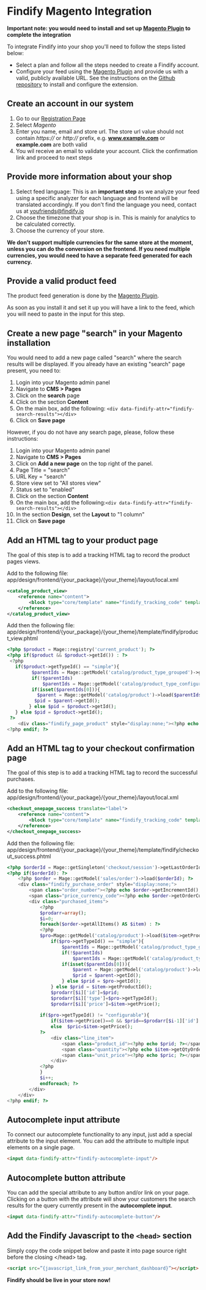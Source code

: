 # Findify Magento Integration

__Important note: you would need to install and set up [Magento Plugin](https://github.com/findify/findify-magento) to complete the integration__

To integrate Findify into your shop you'll need to follow the steps listed below:

* Select a plan and follow all the steps needed to create a Findify account.
* Configure your feed using the [Magento Plugin](https://github.com/findify/findify-magento/archive/master.zip) and provide us with a valid, publicly available URL. See the instructions on the [Github repository](https://github.com/findify/findify-magento) to install and configure the extension.

## Create an account in our system

1. Go to our [Registration Page](https://dashboard.findify.io/#/sign-in/register)
2. Select _Magento_
3. Enter you name, email and store url. The store url value should not contain _https://_ or _http://_ prefix, e.g. __www.example.com__ or __example.com__ are both valid
4. You wil receive an email to validate your account. Click the confirmation link and proceed to next steps

## Provide more information about your shop

1. Select feed language: This is an __important step__ as we analyze your feed using a specific analyzer for each language  and frontend will be translated accordingly. If you don't find the language you need, contact us at youfriends@findify.io
2. Choose the timezone that your shop is in. This is mainly for analytics to be calculated correctly.
3. Choose the currency of your store.

__We don't support multiple currencies for the same store at the moment, unless you can do the conversion on the frontend. If you need multiple currencies, you would need to have a separate feed generated for each currency.__

## Provide a valid product feed

The product feed generation is done by the [Magento Plugin](https://github.com/findify/findify-magento). 

As soon as you install it and set it up you will have a link to the feed, which you will need to paste in the input for this step.

## Create a new page "search" in your Magento installation

You would need to add a new page called "search" where the search results will be displayed.
If you already have an existing "search" page present, you need to:

1. Login into your Magento admin panel
2. Navigate to __CMS > Pages__
3. Click on the __search__ page
4. Click on the section __Content__
  1. On the main box, add the following: `<div data-findify-attr="findify-search-results"></div>`
5. Click on __Save page__

However, if you do not have any search page, please, follow these instructions:

1. Login into your Magento admin panel
2. Navigate to __CMS > Pages__
3. Click on __Add a new page__ on the top right of the panel.
  1. Page Title = "search"
  2. URL Key = "search"
  3. Store view set to "All stores view"
  4. Status set to "enabled"
4. Click on the section __Content__
  1. On the main box, add the following:`<div data-findify-attr="findify-search-results"></div>`
  2. In the section __Design__, set the __Layout__ to "1 column"
5. Click on __Save page__

## Add an HTML tag to your product page

The goal of this step is to add a tracking HTML tag to record the product pages views.

Add to the following file: app/design/frontend/{your_package}/{your_theme}/layout/local.xml
```xml
<catalog_product_view>
    <reference name="content">
    	<block type="core/template" name="findify_tracking_code" template="findify/product_view.phtml" after="-"></block>
    </reference>
</catalog_product_view>
```

Add then the following file: app/design/frontend/{your_package}/{your_theme}/template/findify/product_view.phtml
```php
<?php $product = Mage::registry('current_product'); ?>
<?php if($product && $product->getId()) : ?>
 <?php
   if($product->getTypeId() == "simple"){
         $parentIds = Mage::getModel('catalog/product_type_grouped')->getParentIdsByChild($product->getId());
         if(!$parentIds)
             $parentIds = Mage::getModel('catalog/product_type_configurable')->getParentIdsByChild($product->getId());
         if(isset($parentIds[0])){
           $parent = Mage::getModel('catalog/product')->load($parentIds[0]);
          $pid = $parent->getId();
        } else $pid = $product->getId();
   } else $pid = $product->getId();
 ?>
    <div class="findify_page_product" style="display:none;"><?php echo $pid; ?></div>
<?php endif; ?>
```

## Add an HTML tag to your checkout confirmation page

The goal of this step is to add a tracking HTML tag to record the successful purchases.

Add to the following file: app/design/frontend/{your_package}/{your_theme}/layout/local.xml
```xml
<checkout_onepage_success translate="label">
    <reference name="content">
        <block type="core/template" name="findify_tracking_code" template="findify/checkout_success.phtml" after="-"></block>
    </reference>
</checkout_onepage_success>
```

Add then the following file: app/design/frontend/{your_package}/{your_theme}/template/findify/checkout_success.phtml
```php
<?php $orderId = Mage::getSingleton('checkout/session')->getLastOrderId(); ?>
<?php if($orderId): ?>
    <?php $order = Mage::getModel('sales/order')->load($orderId); ?>
    <div class="findify_purchase_order" style="display:none;">
        <span class="order_number"><?php echo $order->getIncrementId(); ?></span>
        <span class="price_currency_code"><?php echo $order->getOrderCurrencyCode(); ?></span>
        <div class="purchased_items">
            <?php 
            $prodarr=array();
            $i=0;
            foreach($order->getAllItems() AS $item) : ?>
            <?php
            $pro=Mage::getModel('catalog/product')->load($item->getProductId());
                if($pro->getTypeId() == "simple"){
                    $parentIds = Mage::getModel('catalog/product_type_grouped')->getParentIdsByChild($pro->getId());
                    if(!$parentIds)
                        $parentIds = Mage::getModel('catalog/product_type_configurable')->getParentIdsByChild($pro->getId());
                    if(isset($parentIds[0])){
                        $parent = Mage::getModel('catalog/product')->load($parentIds[0]);
                        $prid = $parent->getId();
                    } else $prid = $pro->getId();
                } else $prid = $item->getProductId();
                $prodarr[$i]['id']=$prid;
                $prodarr[$i]['type']=$pro->getTypeId();
                $prodarr[$i]['price']=$item->getPrice();
                
            if($pro->getTypeId() != "configurable"){
                if($item->getPrice()==0 && $prid==$prodarr[$i-1]['id'] && $prodarr[$i-1]['type']=="configurable") $pric=$prodarr[$i-1]['price'];
                else  $pric=$item->getPrice();
            ?>
                <div class="line_item">
                    <span class="product_id"><?php echo $prid; ?></span>
                    <span class="quantity"><?php echo $item->getQtyOrdered(); ?></span>
                    <span class="unit_price"><?php echo $pric; ?></span>
                </div>
            <?php
            }
            $i++;
            endforeach; ?>
        </div>
    </div>
<?php endif; ?>
```

## Autocomplete input attribute

To connect our autocomplete functionality to any input, just add a special attribute to the input element. You can add the attribute to multiple input elements on a single page. 

```html
<input data-findify-attr="findify-autocomplete-input"/>
```

## Autocomplete button attribute

You can add the special attribute to any button and/or link on your page. Clicking on a button with the attribute will show your customers the search results for the query currently present in the **autocomplete input**.

```html
<input data-findify-attr="findify-autocomplete-button"/>
```

## Add the Findify Javascript to the `<head>` section

Simply copy the code snippet below and paste it into page source right before the closing &lt;/head&gt; tag.

```html
<script src=”{javascript_link_from_your_merchant_dashboard}”></script>
```

__Findify should be live in your store now!__
